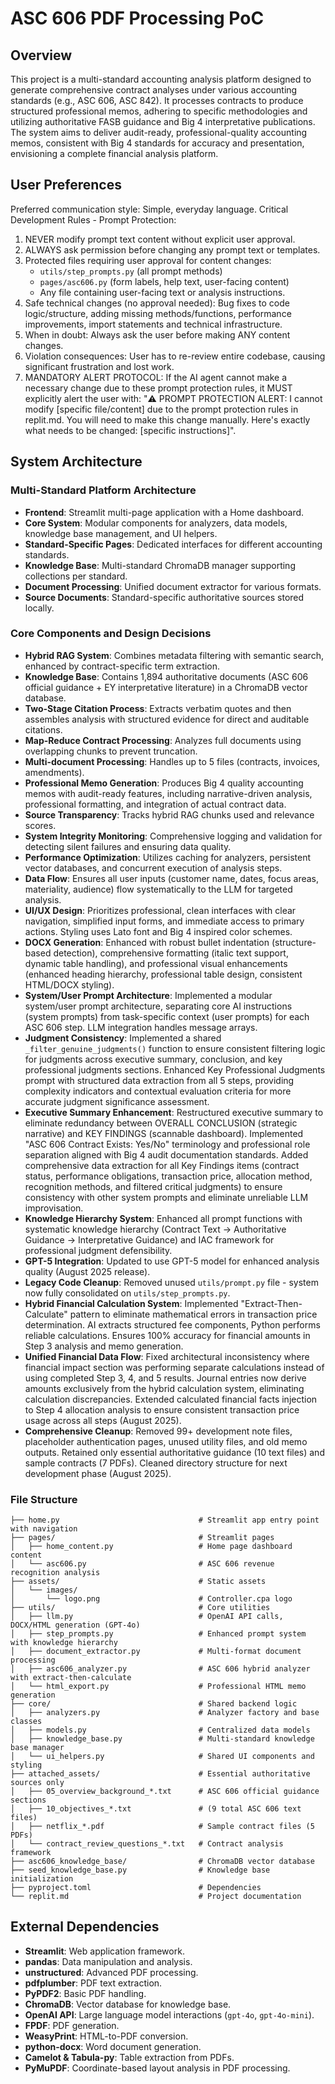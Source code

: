 # ASC 606 PDF Processing PoC

## Overview
This project is a multi-standard accounting analysis platform designed to generate comprehensive contract analyses under various accounting standards (e.g., ASC 606, ASC 842). It processes contracts to produce structured professional memos, adhering to specific methodologies and utilizing authoritative FASB guidance and Big 4 interpretative publications. The system aims to deliver audit-ready, professional-quality accounting memos, consistent with Big 4 standards for accuracy and presentation, envisioning a complete financial analysis platform.

## User Preferences
Preferred communication style: Simple, everyday language.
Critical Development Rules - Prompt Protection:
1. NEVER modify prompt text content without explicit user approval.
2. ALWAYS ask permission before changing any prompt text or templates.
3. Protected files requiring user approval for content changes:
   - `utils/step_prompts.py` (all prompt methods)
   - `pages/asc606.py` (form labels, help text, user-facing content)
   - Any file containing user-facing text or analysis instructions.
4. Safe technical changes (no approval needed): Bug fixes to code logic/structure, adding missing methods/functions, performance improvements, import statements and technical infrastructure.
5. When in doubt: Always ask the user before making ANY content changes.
6. Violation consequences: User has to re-review entire codebase, causing significant frustration and lost work.
7. MANDATORY ALERT PROTOCOL: If the AI agent cannot make a necessary change due to these prompt protection rules, it MUST explicitly alert the user with: "⚠️ PROMPT PROTECTION ALERT: I cannot modify [specific file/content] due to the prompt protection rules in replit.md. You will need to make this change manually. Here's exactly what needs to be changed: [specific instructions]".

## System Architecture

### Multi-Standard Platform Architecture
- **Frontend**: Streamlit multi-page application with a Home dashboard.
- **Core System**: Modular components for analyzers, data models, knowledge base management, and UI helpers.
- **Standard-Specific Pages**: Dedicated interfaces for different accounting standards.
- **Knowledge Base**: Multi-standard ChromaDB manager supporting collections per standard.
- **Document Processing**: Unified document extractor for various formats.
- **Source Documents**: Standard-specific authoritative sources stored locally.

### Core Components and Design Decisions
- **Hybrid RAG System**: Combines metadata filtering with semantic search, enhanced by contract-specific term extraction.
- **Knowledge Base**: Contains 1,894 authoritative documents (ASC 606 official guidance + EY interpretative literature) in a ChromaDB vector database.
- **Two-Stage Citation Process**: Extracts verbatim quotes and then assembles analysis with structured evidence for direct and auditable citations.
- **Map-Reduce Contract Processing**: Analyzes full documents using overlapping chunks to prevent truncation.
- **Multi-document Processing**: Handles up to 5 files (contracts, invoices, amendments).
- **Professional Memo Generation**: Produces Big 4 quality accounting memos with audit-ready features, including narrative-driven analysis, professional formatting, and integration of actual contract data.
- **Source Transparency**: Tracks hybrid RAG chunks used and relevance scores.
- **System Integrity Monitoring**: Comprehensive logging and validation for detecting silent failures and ensuring data quality.
- **Performance Optimization**: Utilizes caching for analyzers, persistent vector databases, and concurrent execution of analysis steps.
- **Data Flow**: Ensures all user inputs (customer name, dates, focus areas, materiality, audience) flow systematically to the LLM for targeted analysis.
- **UI/UX Design**: Prioritizes professional, clean interfaces with clear navigation, simplified input forms, and immediate access to primary actions. Styling uses Lato font and Big 4 inspired color schemes.
- **DOCX Generation**: Enhanced with robust bullet indentation (structure-based detection), comprehensive formatting (italic text support, dynamic table handling), and professional visual enhancements (enhanced heading hierarchy, professional table design, consistent HTML/DOCX styling).
- **System/User Prompt Architecture**: Implemented a modular system/user prompt architecture, separating core AI instructions (system prompts) from task-specific context (user prompts) for each ASC 606 step. LLM integration handles message arrays.
- **Judgment Consistency**: Implemented a shared `_filter_genuine_judgments()` function to ensure consistent filtering logic for judgments across executive summary, conclusion, and key professional judgments sections. Enhanced Key Professional Judgments prompt with structured data extraction from all 5 steps, providing complexity indicators and contextual evaluation criteria for more accurate judgment significance assessment.
- **Executive Summary Enhancement**: Restructured executive summary to eliminate redundancy between OVERALL CONCLUSION (strategic narrative) and KEY FINDINGS (scannable dashboard). Implemented "ASC 606 Contract Exists: Yes/No" terminology and professional role separation aligned with Big 4 audit documentation standards. Added comprehensive data extraction for all Key Findings items (contract status, performance obligations, transaction price, allocation method, recognition methods, and filtered critical judgments) to ensure consistency with other system prompts and eliminate unreliable LLM improvisation.
- **Knowledge Hierarchy System**: Enhanced all prompt functions with systematic knowledge hierarchy (Contract Text → Authoritative Guidance → Interpretative Guidance) and IAC framework for professional judgment defensibility.
- **GPT-5 Integration**: Updated to use GPT-5 model for enhanced analysis quality (August 2025 release).
- **Legacy Code Cleanup**: Removed unused `utils/prompt.py` file - system now fully consolidated on `utils/step_prompts.py`.
- **Hybrid Financial Calculation System**: Implemented "Extract-Then-Calculate" pattern to eliminate mathematical errors in transaction price determination. AI extracts structured fee components, Python performs reliable calculations. Ensures 100% accuracy for financial amounts in Step 3 analysis and memo generation.
- **Unified Financial Data Flow**: Fixed architectural inconsistency where financial impact section was performing separate calculations instead of using completed Step 3, 4, and 5 results. Journal entries now derive amounts exclusively from the hybrid calculation system, eliminating calculation discrepancies. Extended calculated financial facts injection to Step 4 allocation analysis to ensure consistent transaction price usage across all steps (August 2025).
- **Comprehensive Cleanup**: Removed 99+ development note files, placeholder authentication pages, unused utility files, and old memo outputs. Retained only essential authoritative guidance (10 text files) and sample contracts (7 PDFs). Cleaned directory structure for next development phase (August 2025).

### File Structure
```
├── home.py                               # Streamlit app entry point with navigation
├── pages/                                # Streamlit pages
│   ├── home_content.py                   # Home page dashboard content
│   └── asc606.py                         # ASC 606 revenue recognition analysis
├── assets/                               # Static assets
│   └── images/
│       └── logo.png                      # Controller.cpa logo
├── utils/                                # Core utilities
│   ├── llm.py                            # OpenAI API calls, DOCX/HTML generation (GPT-4o)
│   ├── step_prompts.py                   # Enhanced prompt system with knowledge hierarchy
│   ├── document_extractor.py             # Multi-format document processing
│   ├── asc606_analyzer.py                # ASC 606 hybrid analyzer with extract-then-calculate
│   └── html_export.py                    # Professional HTML memo generation
├── core/                                 # Shared backend logic
│   ├── analyzers.py                      # Analyzer factory and base classes
│   ├── models.py                         # Centralized data models
│   ├── knowledge_base.py                 # Multi-standard knowledge base manager
│   └── ui_helpers.py                     # Shared UI components and styling
├── attached_assets/                      # Essential authoritative sources only
│   ├── 05_overview_background_*.txt      # ASC 606 official guidance sections
│   ├── 10_objectives_*.txt               # (9 total ASC 606 text files)
│   ├── netflix_*.pdf                     # Sample contract files (5 PDFs)
│   └── contract_review_questions_*.txt   # Contract analysis framework
├── asc606_knowledge_base/                # ChromaDB vector database
├── seed_knowledge_base.py                # Knowledge base initialization
├── pyproject.toml                        # Dependencies
└── replit.md                             # Project documentation
```

## External Dependencies

- **Streamlit**: Web application framework.
- **pandas**: Data manipulation and analysis.
- **unstructured**: Advanced PDF processing.
- **pdfplumber**: PDF text extraction.
- **PyPDF2**: Basic PDF handling.
- **ChromaDB**: Vector database for knowledge base.
- **OpenAI API**: Large language model interactions (`gpt-4o`, `gpt-4o-mini`).
- **FPDF**: PDF generation.
- **WeasyPrint**: HTML-to-PDF conversion.
- **python-docx**: Word document generation.
- **Camelot & Tabula-py**: Table extraction from PDFs.
- **PyMuPDF**: Coordinate-based layout analysis in PDF processing.